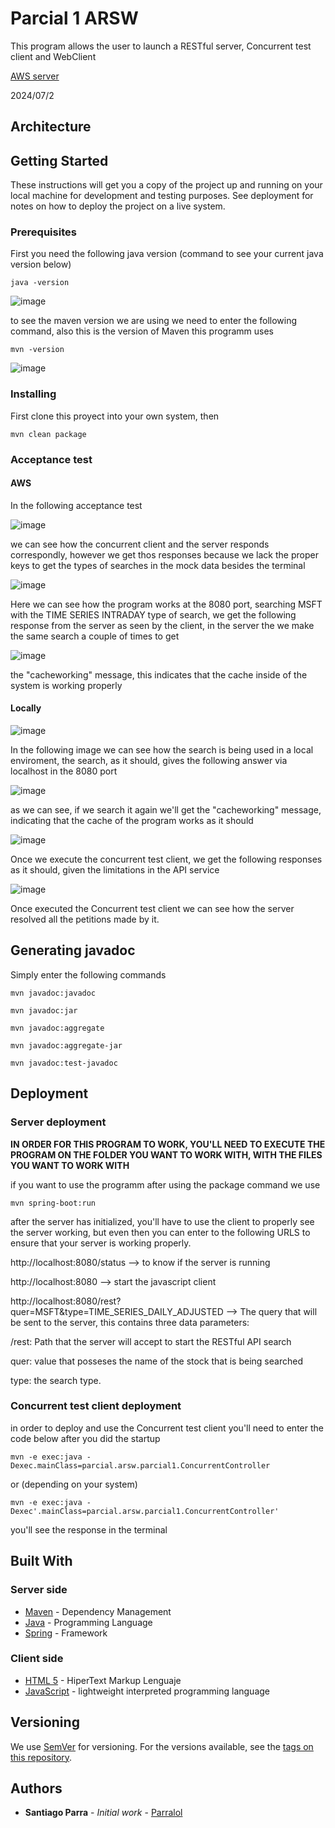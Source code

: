 # Parcial 1 ARSW

This program allows the user to launch a RESTful server, Concurrent test client and WebClient

[AWS server](http://ec2-54-162-85-101.compute-1.amazonaws.com:8080/)

2024/07/2


## Architecture 


## Getting Started

These instructions will get you a copy of the project up and running on your local machine for development and testing purposes. See deployment for notes on how to deploy the project on a live system.

### Prerequisites

First you need the following java version (command to see your current java version below)

```
java -version
```

![image](https://github.com/Parralol/Lab05ARSW/assets/110953563/87192abf-bebd-4d74-ad1e-e62a94405c43)

to see the maven version we are using we need to enter the following command, also this is the version of Maven this programm uses

```
mvn -version
```

![image](https://github.com/Parralol/Lab05ARSW/assets/110953563/8711cee6-e4ba-47ae-b46c-8984142890bb)


### Installing

First clone this proyect into your own system, then 

```
mvn clean package
```

### Acceptance test

#### AWS

In the following acceptance test

![image](https://github.com/Parralol/Parcial1ARSW/assets/110953563/a84a9b12-7e3a-4d4c-8890-178dfc42bc4f)

 we can see how the concurrent client and the server responds correspondly, however we get thos responses because we lack the proper keys to get the types of searches in the mock data besides the terminal

 ![image](https://github.com/Parralol/Parcial1ARSW/assets/110953563/c53e61f4-4492-4d18-9364-05ec839b24c9)

Here we can see how the program works at the 8080 port, searching MSFT with the TIME SERIES INTRADAY type of search, we get the following response from the server as seen by the client, in the server the we make the same search a couple of times to get

![image](https://github.com/Parralol/Parcial1ARSW/assets/110953563/337bfb4d-a497-4344-b113-d6484e8d948a)

the "cacheworking" message, this indicates that the cache inside of the system is working properly

#### Locally

![image](https://github.com/Parralol/Parcial1ARSW/assets/110953563/cdb19d2c-ab40-44b3-a323-26e840315279)

In the following image we can see how the search is being used in a local enviroment, the search, as it should, gives the following answer via localhost in the 8080 port

![image](https://github.com/Parralol/Parcial1ARSW/assets/110953563/e0a057ec-f610-4d00-b294-d39a8b9af572)

as we can see, if we search it again we'll get the "cacheworking" message, indicating that the cache of the program works as it should

![image](https://github.com/Parralol/Parcial1ARSW/assets/110953563/42f06a99-93f6-459c-b175-12708a70889f)

Once we execute the concurrent test client, we get the following responses as it should, given the limitations in the API service

![image](https://github.com/Parralol/Parcial1ARSW/assets/110953563/89fb321a-4c34-457e-9c1a-a1e33c578e14)

Once executed the Concurrent test client we can see how the server resolved all the petitions made by it.

## Generating javadoc

Simply enter the following commands

```
mvn javadoc:javadoc
```

```
mvn javadoc:jar
```

```
mvn javadoc:aggregate
```

```
mvn javadoc:aggregate-jar
```

```
mvn javadoc:test-javadoc 
```

## Deployment

### Server deployment

**IN ORDER FOR THIS PROGRAM TO WORK, YOU'LL NEED TO EXECUTE THE PROGRAM ON THE FOLDER YOU WANT TO WORK WITH, WITH THE FILES YOU WANT TO WORK WITH**

if you want to use the programm after using the package command we use

```
mvn spring-boot:run
```

after the server has initialized, you'll have to use the client to properly see the server working, but even then you can enter to the following URLS to ensure that your server is working properly.

http://localhost:8080/status  --> to know if the server is running

http://localhost:8080 --> start the javascript client

http://localhost:8080/rest?quer=MSFT&type=TIME_SERIES_DAILY_ADJUSTED --> The query that will be sent to the server, this contains three data parameters:

/rest: Path that the server will accept to start the RESTful API search

quer: value that posseses the name of the stock that is being searched

type: the search type.

### Concurrent test client deployment

in order to deploy and use the Concurrent test client you'll need to enter the code below after you did the startup

```
mvn -e exec:java -Dexec.mainClass=parcial.arsw.parcial1.ConcurrentController
```

or (depending on your system)

```
mvn -e exec:java -Dexec'.mainClass=parcial.arsw.parcial1.ConcurrentController'
```

you'll see the response in the terminal


## Built With

### Server side

* [Maven](https://maven.apache.org/) - Dependency Management
* [Java](https://www.oracle.com/java/technologies/) - Programming Language
* [Spring](https://spring.io/) - Framework
  
### Client side
* [HTML 5](https://html.spec.whatwg.org/multipage/) - HiperText Markup Lenguaje
* [JavaScript](https://developer.mozilla.org/en-US/docs/Web/JavaScript) - lightweight interpreted programming language

  
## Versioning

We use [SemVer](http://semver.org/) for versioning. For the versions available, see the [tags on this repository](https://github.com/your/project/tags). 

## Authors

* **Santiago Parra** - *Initial work* - [Parralol](https://github.com/Parralol)
